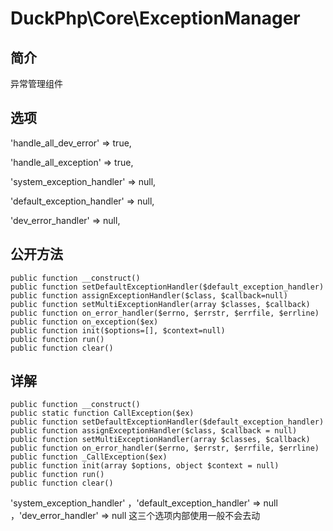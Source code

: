 # DuckPhp\Core\ExceptionManager

## 简介
异常管理组件

## 选项
'handle_all_dev_error' => true,


'handle_all_exception' => true,

'system_exception_handler' => null,

'default_exception_handler' => null,

'dev_error_handler' => null,

## 公开方法

    public function __construct()
    public function setDefaultExceptionHandler($default_exception_handler)
    public function assignExceptionHandler($class, $callback=null)
    public function setMultiExceptionHandler(array $classes, $callback)
    public function on_error_handler($errno, $errstr, $errfile, $errline)
    public function on_exception($ex)
    public function init($options=[], $context=null)
    public function run()
    public function clear()
## 详解

    public function __construct()
    public static function CallException($ex)
    public function setDefaultExceptionHandler($default_exception_handler)
    public function assignExceptionHandler($class, $callback = null)
    public function setMultiExceptionHandler(array $classes, $callback)
    public function on_error_handler($errno, $errstr, $errfile, $errline)
    public function _CallException($ex)
    public function init(array $options, object $context = null)
    public function run()
    public function clear()
    


'system_exception_handler' ，'default_exception_handler' => null ，'dev_error_handler' => null 这三个选项内部使用一般不会去动

